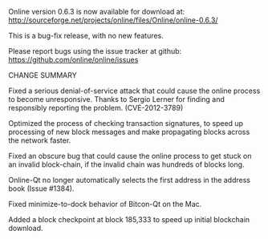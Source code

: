 Online version 0.6.3 is now available for download at:
  http://sourceforge.net/projects/online/files/Online/online-0.6.3/

This is a bug-fix release, with no new features.

Please report bugs using the issue tracker at github:
  https://github.com/online/online/issues

CHANGE SUMMARY

Fixed a serious denial-of-service attack that could cause the
online process to become unresponsive. Thanks to Sergio Lerner
for finding and responsibly reporting the problem. (CVE-2012-3789)

Optimized the process of checking transaction signatures, to
speed up processing of new block messages and make propagating
blocks across the network faster.

Fixed an obscure bug that could cause the online process to get
stuck on an invalid block-chain, if the invalid chain was
hundreds of blocks long.

Online-Qt no longer automatically selects the first address
in the address book (Issue #1384).

Fixed minimize-to-dock behavior of Bitcon-Qt on the Mac.

Added a block checkpoint at block 185,333 to speed up initial
blockchain download.
